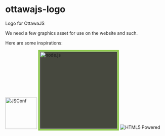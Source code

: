 ottawajs-logo
=============

Logo for OttawaJS

We need a few graphics asset for use on the website and such.

Here are some inspirations:

<img src="https://raw.github.com/ottawajs/ottawajs-logo/master/jsconf.jpg"  width="100" alt="JSConf">
<img src="https://raw.github.com/ottawajs/ottawajs-logo/master/node.js-logo.png"  width="245" alt="node.js" style="background-color:#46483E; border:5px solid #8CC84B">

<img src="https://raw.github.com/ottawajs/ottawajs-logo/master/html5-badge-h-solo.png" alt="HTML5 Powered" title="HTML5 Powered">
